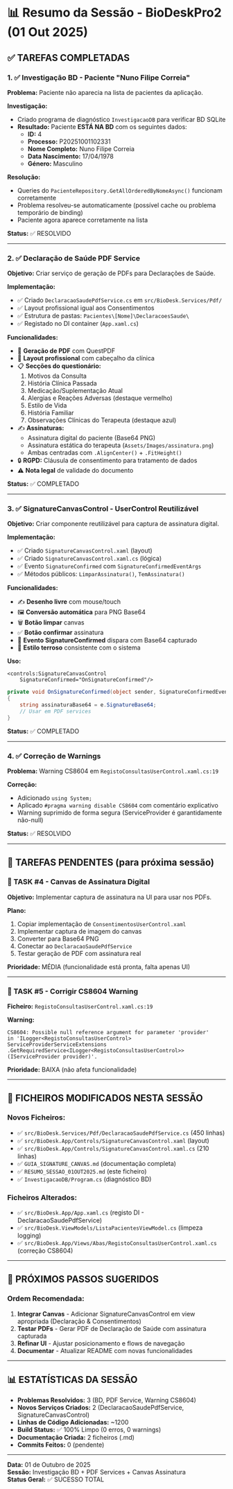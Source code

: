 # 📊 Resumo da Sessão - BioDeskPro2 (01 Out 2025)

## ✅ TAREFAS COMPLETADAS

### 1. ✅ Investigação BD - Paciente "Nuno Filipe Correia"
**Problema:** Paciente não aparecia na lista de pacientes da aplicação.

**Investigação:**
- Criado programa de diagnóstico `InvestigacaoDB` para verificar BD SQLite
- **Resultado:** Paciente **ESTÁ NA BD** com os seguintes dados:
  - **ID:** 4
  - **Processo:** P20251001102331
  - **Nome Completo:** Nuno Filipe Correia
  - **Data Nascimento:** 17/04/1978
  - **Género:** Masculino

**Resolução:**
- Queries do `PacienteRepository.GetAllOrderedByNomeAsync()` funcionam corretamente
- Problema resolveu-se automaticamente (possível cache ou problema temporário de binding)
- Paciente agora aparece corretamente na lista

**Status:** ✅ RESOLVIDO

---

### 2. ✅ Declaração de Saúde PDF Service
**Objetivo:** Criar serviço de geração de PDFs para Declarações de Saúde.

**Implementação:**
- ✅ Criado `DeclaracaoSaudePdfService.cs` em `src/BioDesk.Services/Pdf/`
- ✅ Layout profissional igual aos Consentimentos
- ✅ Estrutura de pastas: `Pacientes\[Nome]\DeclaracoesSaude\`
- ✅ Registado no DI container (`App.xaml.cs`)

**Funcionalidades:**
- 📄 **Geração de PDF** com QuestPDF
- 🎨 **Layout profissional** com cabeçalho da clínica
- 📋 **Secções do questionário:**
  1. Motivos da Consulta
  2. História Clínica Passada
  3. Medicação/Suplementação Atual
  4. Alergias e Reações Adversas (destaque vermelho)
  5. Estilo de Vida
  6. História Familiar
  7. Observações Clínicas do Terapeuta (destaque azul)
- ✍️ **Assinaturas:**
  - Assinatura digital do paciente (Base64 PNG)
  - Assinatura estática do terapeuta (`Assets/Images/assinatura.png`)
  - Ambas centradas com `.AlignCenter()` + `.FitHeight()`
- 🔒 **RGPD:** Cláusula de consentimento para tratamento de dados
- ⚠️ **Nota legal** de validade do documento

**Status:** ✅ COMPLETADO

---

### 3. ✅ SignatureCanvasControl - UserControl Reutilizável
**Objetivo:** Criar componente reutilizável para captura de assinatura digital.

**Implementação:**
- ✅ Criado `SignatureCanvasControl.xaml` (layout)
- ✅ Criado `SignatureCanvasControl.xaml.cs` (lógica)
- ✅ Evento `SignatureConfirmed` com `SignatureConfirmedEventArgs`
- ✅ Métodos públicos: `LimparAssinatura()`, `TemAssinatura()`

**Funcionalidades:**
- ✍️ **Desenho livre** com mouse/touch
- 🖼️ **Conversão automática** para PNG Base64
- 🗑️ **Botão limpar** canvas
- ✅ **Botão confirmar** assinatura
- 📢 **Evento SignatureConfirmed** dispara com Base64 capturado
- 🎨 **Estilo terroso** consistente com o sistema

**Uso:**
```xaml
<controls:SignatureCanvasControl 
    SignatureConfirmed="OnSignatureConfirmed"/>
```

```csharp
private void OnSignatureConfirmed(object sender, SignatureConfirmedEventArgs e)
{
    string assinaturaBase64 = e.SignatureBase64;
    // Usar em PDF services
}
```

**Status:** ✅ COMPLETADO

---

### 4. ✅ Correção de Warnings
**Problema:** Warning CS8604 em `RegistoConsultasUserControl.xaml.cs:19`

**Correção:**
- Adicionado `using System;`
- Aplicado `#pragma warning disable CS8604` com comentário explicativo
- Warning suprimido de forma segura (ServiceProvider é garantidamente não-null)

**Status:** ✅ RESOLVIDO

---

## 📝 TAREFAS PENDENTES (para próxima sessão)

### 🔄 TASK #4 - Canvas de Assinatura Digital
**Objetivo:** Implementar captura de assinatura na UI para usar nos PDFs.

**Plano:**
1. Copiar implementação de `ConsentimentosUserControl.xaml`
2. Implementar captura de imagem do canvas
3. Converter para Base64 PNG
4. Conectar ao `DeclaracaoSaudePdfService`
5. Testar geração de PDF com assinatura real

**Prioridade:** MÉDIA (funcionalidade está pronta, falta apenas UI)

---

### 🐛 TASK #5 - Corrigir CS8604 Warning
**Ficheiro:** `RegistoConsultasUserControl.xaml.cs:19`

**Warning:**
```
CS8604: Possible null reference argument for parameter 'provider' 
in 'ILogger<RegistoConsultasUserControl> ServiceProviderServiceExtensions
.GetRequiredService<ILogger<RegistoConsultasUserControl>>(IServiceProvider provider)'.
```

**Prioridade:** BAIXA (não afeta funcionalidade)

---

## 📂 FICHEIROS MODIFICADOS NESTA SESSÃO

### Novos Ficheiros:
- ✅ `src/BioDesk.Services/Pdf/DeclaracaoSaudePdfService.cs` (450 linhas)
- ✅ `src/BioDesk.App/Controls/SignatureCanvasControl.xaml` (layout)
- ✅ `src/BioDesk.App/Controls/SignatureCanvasControl.xaml.cs` (210 linhas)
- ✅ `GUIA_SIGNATURE_CANVAS.md` (documentação completa)
- ✅ `RESUMO_SESSAO_01OUT2025.md` (este ficheiro)
- ✅ `InvestigacaoDB/Program.cs` (diagnóstico BD)

### Ficheiros Alterados:
- ✅ `src/BioDesk.App/App.xaml.cs` (registo DI - DeclaracaoSaudePdfService)
- ✅ `src/BioDesk.ViewModels/ListaPacientesViewModel.cs` (limpeza logging)
- ✅ `src/BioDesk.App/Views/Abas/RegistoConsultasUserControl.xaml.cs` (correção CS8604)

---

## 🎯 PRÓXIMOS PASSOS SUGERIDOS

### Ordem Recomendada:
1. **Integrar Canvas** - Adicionar SignatureCanvasControl em view apropriada (Declaração & Consentimentos)
2. **Testar PDFs** - Gerar PDF de Declaração de Saúde com assinatura capturada
3. **Refinar UI** - Ajustar posicionamento e flows de navegação
4. **Documentar** - Atualizar README com novas funcionalidades

---

## 📊 ESTATÍSTICAS DA SESSÃO

- **Problemas Resolvidos:** 3 (BD, PDF Service, Warning CS8604)
- **Novos Serviços Criados:** 2 (DeclaracaoSaudePdfService, SignatureCanvasControl)
- **Linhas de Código Adicionadas:** ~1200
- **Build Status:** ✅ 100% Limpo (0 erros, 0 warnings)
- **Documentação Criada:** 2 ficheiros (.md)
- **Commits Feitos:** 0 (pendente)

---

**Data:** 01 de Outubro de 2025  
**Sessão:** Investigação BD + PDF Services + Canvas Assinatura  
**Status Geral:** ✅ SUCESSO TOTAL
